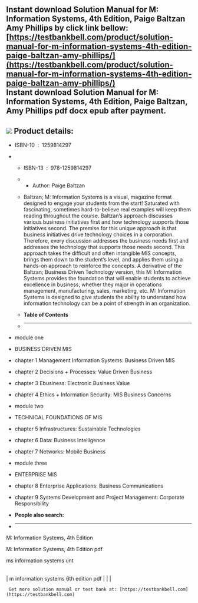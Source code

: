 Instant download **Solution Manual for M: Information Systems, 4th Edition, Paige Baltzan Amy Phillips** by click link bellow:  
[https://testbankbell.com/product/solution-manual-for-m-information-systems-4th-edition-paige-baltzan-amy-phillips/](https://testbankbell.com/product/solution-manual-for-m-information-systems-4th-edition-paige-baltzan-amy-phillips/)  
**Instant download Solution Manual for M: Information Systems, 4th Edition, Paige Baltzan, Amy Phillips pdf docx epub after payment.**
--------------------------------------------------------------------------------------------------------------------------------------


![](https://testbankbell.com/wp-content/uploads/2023/05/9781259814297_SolutionManual.jpeg)
**Product details:**
--------------------


* ISBN-10 ‏ : ‎ 1259814297
* * ISBN-13 ‏ : ‎ 978-1259814297
  * * Author: Paige Baltzan
   
  * Baltzan; M: Information Systems is a visual, magazine format designed to engage your students from the start! Saturated with fascinating, sometimes hard-to-believe real examples will keep them reading throughout the course. Baltzan’s approach discusses various business initiatives first and how technology supports those initiatives second. The premise for this unique approach is that business initiatives drive technology choices in a corporation. Therefore, every discussion addresses the business needs first and addresses the technology that supports those needs second. This approach takes the difficult and often intangible MIS concepts, brings them down to the student’s level, and applies them using a hands-on approach to reinforce the concepts. A derivative of the Baltzan; Business Driven Technology version, this M: Information Systems provides the foundation that will enable students to achieve excellence in business, whether they major in operations management, manufacturing, sales, marketing, etc. M: Information Systems is designed to give students the ability to understand how information technology can be a point of strength in an organization.
  * **Table of Contents**
  * ---------------------
 
* module one
* BUSINESS DRIVEN MIS
* chapter 1 Management Information Systems: Business Driven MIS
* chapter 2 Decisions + Processes: Value Driven Business
* chapter 3 Ebusiness: Electronic Business Value
* chapter 4 Ethics + Information Security: MIS Business Concerns

* module two
* TECHNICAL FOUNDATIONS OF MIS
* chapter 5 Infrastructures: Sustainable Technologies
* chapter 6 Data: Business Intelligence
* chapter 7 Networks: Mobile Business

* module three
* ENTERPRISE MIS
* chapter 8 Enterprise Applications: Business Communications
* chapter 9 Systems Development and Project Management: Corporate Responsibility
* **People also search:**
* -----------------------

M: Information Systems, 4th Edition

M: Information Systems, 4th Edition pdf

ms information systems unt


|  |  |  |
| --- | --- | --- |
| 
m information systems 6th edition pdf
 |  |  |



     Get more solution manual or test bank at: [https://testbankbell.com](https://testbankbell.com)
